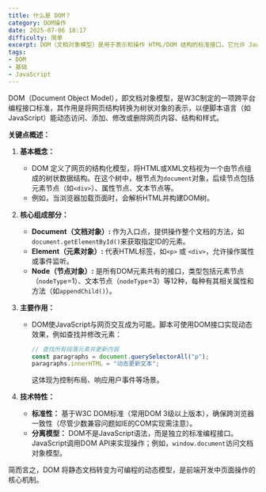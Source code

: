 ```yaml
---
title: 什么是 DOM？
category: DOM操作
date: 2025-07-06 18:17
difficulty: 简单
excerpt: DOM（文档对象模型）是用于表示和操作 HTML/DOM 结构的标准接口。它允许 JavaScript 动态访问、更新或添加网页内容。
tags:
- DOM
- 基础
- JavaScript
---
```

DOM（Document Object Model），即文档对象模型，是W3C制定的一项跨平台编程接口标准，其作用是将网页结构转换为树状对象的表示，以便脚本语言（如JavaScript）能动态访问、添加、修改或删除网页内容、结构和样式。

**关键点概述：**
1. **基本概念：** 
   - DOM 定义了网页的结构化模型，将HTML或XML文档视为一个由节点组成的树状数据结构。在这个树中，根节点为`document`对象，后续节点包括元素节点（如`<div>`）、属性节点、文本节点等。
   - 例如，当浏览器加载页面时，会解析HTML并构建DOM树。

2. **核心组成部分：**
   - **Document（文档对象）:** 作为入口点，提供操作整个文档的方法，如`document.getElementById()`来获取指定ID的元素。
   - **Element（元素对象）:** 代表HTML标签，如`<p>` 或 `<div>`，允许操作属性或事件监听。
   - **Node（节点对象）:** 是所有DOM元素共有的接口，类型包括元素节点（`nodeType`=1）、文本节点（`nodeType`=3）等12种，每种有其相关属性和方法（如`appendChild()`）。

3. **主要作用：** 
   - DOM使JavaScript与网页交互成为可能。脚本可使用DOM接口实现动态效果，例如查找并修改元素：
     ```javascript
     // 查找所有段落元素并更新内容
     const paragraphs = document.querySelectorAll("p");
     paragraphs.innerHTML = "动态更新文本";
     ```
     这体现为控制布局、响应用户事件等场景。

4. **技术特性：** 
   - **标准性：** 基于W3C DOM标准（常用DOM 3级以上版本），确保跨浏览器一致性（尽管少数兼容问题如IE的COM实现需注意）。
   - **分离模型：** DOM不是JavaScript语法，而是独立的标准编程接口。JavaScript调用DOM API来实现操作；例如，`window.document`访问文档对象模型。

简而言之，DOM 将静态文档转变为可编程的动态模型，是前端开发中页面操作的核心机制。
